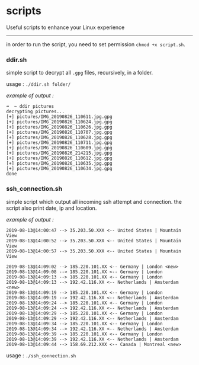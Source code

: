 # scripts
Useful scripts to enhance your Linux experience

---

in order to run the script, you need to set permission `chmod +x script.sh`. 

### ddir.sh

simple script to decrypt all `.gpg` files, recursively, in a folder.

usage : `./ddir.sh folder/`

_example of output :_

```
➜  ~ ddir pictures 
decrypting pictures...
[+] pictures/IMG_20190826_110611.jpg.gpg
[+] pictures/IMG_20190826_110624.jpg.gpg
[+] pictures/IMG_20190826_110626.jpg.gpg
[+] pictures/IMG_20190826_110707.jpg.gpg
[+] pictures/IMG_20190826_110628.jpg.gpg
[+] pictures/IMG_20190826_110711.jpg.gpg
[+] pictures/IMG_20190826_110609.jpg.gpg
[+] pictures/IMG_20190826_214215.jpg.gpg
[+] pictures/IMG_20190826_110612.jpg.gpg
[+] pictures/IMG_20190826_110635.jpg.gpg
[+] pictures/IMG_20190826_110634.jpg.gpg
done
```

### ssh_connection.sh

simple script which output all incoming ssh attempt and connection. the script also print date, ip and location.

_example of output :_

```
2019-08-13@14:00:47 --> 35.203.50.XXX <-- United States | Mountain View
2019-08-13@14:00:52 --> 35.203.50.XXX <-- United States | Mountain View
2019-08-13@14:00:57 --> 35.203.50.XXX <-- United States | Mountain View

2019-08-13@14:09:02 --> 185.220.101.XX <-- Germany | London <new>
2019-08-13@14:09:08 --> 185.220.101.XX <-- Germany | London
2019-08-13@14:09:13 --> 185.220.101.XX <-- Germany | London
2019-08-13@14:09:13 --> 192.42.116.XX <-- Netherlands | Amsterdam <new>
2019-08-13@14:09:19 --> 185.220.101.XX <-- Germany | London
2019-08-13@14:09:19 --> 192.42.116.XX <-- Netherlands | Amsterdam
2019-08-13@14:09:24 --> 185.220.101.XX <-- Germany | London
2019-08-13@14:09:24 --> 192.42.116.XX <-- Netherlands | Amsterdam
2019-08-13@14:09:29 --> 185.220.101.XX <-- Germany | London
2019-08-13@14:09:29 --> 192.42.116.XX <-- Netherlands | Amsterdam
2019-08-13@14:09:34 --> 185.220.101.XX <-- Germany | London
2019-08-13@14:09:34 --> 192.42.116.XX <-- Netherlands | Amsterdam
2019-08-13@14:09:39 --> 185.220.101.XX <-- Germany | London
2019-08-13@14:09:39 --> 192.42.116.XX <-- Netherlands | Amsterdam
2019-08-13@14:09:44 --> 158.69.212.XXX <-- Canada | Montreal <new>
```

usage : `./ssh_connection.sh`
